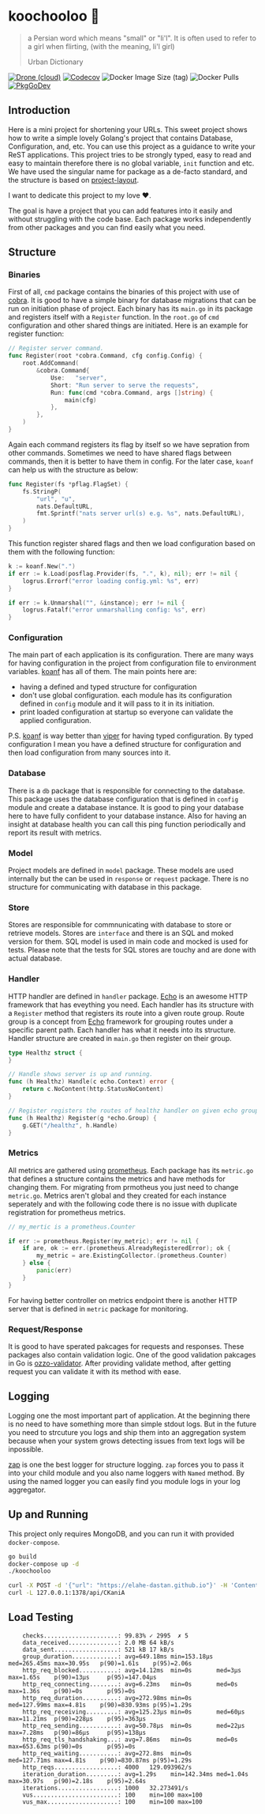 # koochooloo :baby:

> a Persian word which means "small" or "li'l". It is often used to refer to a girl when flirting, (with the meaning, li'l girl)
>
> Urban Dictionary

[![Drone (cloud)](https://img.shields.io/drone/build/1995parham/koochooloo.svg?style=flat-square&logo=drone)](https://cloud.drone.io/1995parham/koochooloo)
[![Codecov](https://img.shields.io/codecov/c/gh/1995parham/koochooloo?logo=codecov&style=flat-square)](https://codecov.io/gh/1995parham/koochooloo)
![Docker Image Size (tag)](https://img.shields.io/docker/image-size/1995parham/koochooloo/latest?style=flat-square&logo=docker)
![Docker Pulls](https://img.shields.io/docker/pulls/1995parham/koochooloo?style=flat-square&logo=docker)
[![PkgGoDev](https://pkg.go.dev/badge/github.com/1995parham/koochooloo)](https://pkg.go.dev/github.com/1995parham/koochooloo)

## Introduction

Here is a mini project for shortening your URLs.
This sweet project shows how to write a simple lovely Golang's project that contains Database, Configuration, and, etc.
You can use this project as a guidance to write your ReST applications.
This project tries to be strongly typed, easy to read and easy to maintain therefore there is no global variable, `init` function and etc.
We have used the singular name for package as a de-facto standard, and the structure is based on [project-layout](https://github.com/golang-standards/project-layout).

I want to dedicate this project to my love :heart:.

The goal is have a project that you can add features into it easily and without struggling with the code base.
Each package works independently from other packages and you can find easily what you need.

## Structure

### Binaries

First of all, `cmd` package contains the binaries of this project with use of [cobra](https://github.com/spf13/cobra).
It is good to have a simple binary for database migrations that can be run on initiation phase of project.
Each binary has its `main.go` in its package and registers itself with a `Register` function.
In the `root.go` of `cmd` configuration and other shared things are initiated.
Here is an example for register function:

```go
// Register server command.
func Register(root *cobra.Command, cfg config.Config) {
	root.AddCommand(
		&cobra.Command{
			Use:   "server",
			Short: "Run server to serve the requests",
			Run: func(cmd *cobra.Command, args []string) {
				main(cfg)
			},
		},
	)
}
```

Again each command registers its flag by itself so we have sepration from other commands.
Sometimes we need to have shared flags between commands, then it is better to have them in config.
For the later case, `koanf` can help us with the structure as below:

```go
func Register(fs *pflag.FlagSet) {
	fs.StringP(
		"url", "u",
		nats.DefaultURL,
		fmt.Sprintf("nats server url(s) e.g. %s", nats.DefaultURL),
	)
}
```

This function register shared flags and then we load configuration based on them with the following function:

```go
k := koanf.New(".")
if err := k.Load(posflag.Provider(fs, ".", k), nil); err != nil {
	logrus.Errorf("error loading config.yml: %s", err)
}

if err := k.Unmarshal("", &instance); err != nil {
	logrus.Fatalf("error unmarshalling config: %s", err)
}

```

### Configuration

The main part of each application is its configuration. There are many ways for having configuration in the project from configuration file to environment variables. [koanf](https://github.com/knadh/koanf) has all of them. The main points here are:

- having a defined and typed structure for configuration
- don't use global configuration. each module has its configuration defined in `config` module and it will pass to it in its initiation.
- print loaded configuration at startup so everyone can validate the applied configuration.

P.S. [koanf](https://github.com/knadh/koanf) is way better than [viper](https://github.com/spf13/viper) for having typed configuration.
By typed configuration I mean you have a defined structure for configuration and then load configuration from many sources into it.

### Database

There is a `db` package that is responsible for connecting to the database. This package uses the database configuration that is defined in `config` module and create a database instance. It is good to ping your database here to have fully confident to your database instance.
Also for having an insight at database health you can call this ping function periodically and report its result with metrics.

### Model

Project models are defined in `model` package. These models are used internally but the can be used in `response` or `request` package.
There is no structure for communicating with database in this package.

### Store

Stores are responsible for commnunicating with database to store or retrieve models. Stores are `interface` and there is an SQL and moked version for them.
SQL model is used in main code and mocked is used for tests. Please note that the tests for SQL stores are touchy and are done with actual database.

### Handler

HTTP handler are defined in `handler` package. [Echo](https://github.com/labstack/echo) is an awesome HTTP framework that has eveything you need. Each handler has its structure with a `Register` method that registers its route into a given route group. Route group is a concept from [Echo](https://github.com/labstack/echo) framework for grouping routes under a specific parent path. Each handler has what it needs into its structure. Handler structure are created in `main.go` then register on their group.

```go
type Healthz struct {
}

// Handle shows server is up and running.
func (h Healthz) Handle(c echo.Context) error {
	return c.NoContent(http.StatusNoContent)
}

// Register registers the routes of healthz handler on given echo group.
func (h Healthz) Register(g *echo.Group) {
	g.GET("/healthz", h.Handle)
}
```

### Metrics

All metrics are gathered using [prometheus](https://prometheus.io/). Each package has its `metric.go` that defines a structure contains the metrics and have methods for changing them. For migrating from prmotheus you just need to change `metric.go`. Metrics aren't global and they created for each instance seperately and with the following code there is no issue with duplicate registration for prometheus metrics.

```go
// my_mertic is a prometheus.Counter

if err := prometheus.Register(my_metric); err != nil {
    if are, ok := err.(prometheus.AlreadyRegisteredError); ok {
        my_metric = are.ExistingCollector.(prometheus.Counter)
    } else {
        panic(err)
    }
}
```

For having better controller on metrics endpoint there is another HTTP server that is defined in `metric` package for monitoring.

### Request/Response

It is good to have sperated pakcages for requests and responses. These packages also contain validation logic.
One of the good validation pakcages in Go is [ozzo-validator](https://github.com/go-ozzo/ozzo-validation).
After providing validate method, after getting request you can validate it with its method with ease.

## Logging

Logging one the most important part of application. At the beginning there is no need to have something more than simple stdout logs.
But in the future you need to strcuture you logs and ship them into an aggregation system because when your system grows detecting issues
from text logs will be inpossible.

[zap](https://github.com/uber-go/zap) is one the best logger for structure logging.
`zap` forces you to pass it into your child module and you also name loggers with `Named` method.
By using the named logger you can easily find you module logs in your log aggregator.

## Up and Running

This project only requires MongoDB, and you can run it with provided `docker-compose`.

```sh
go build
docker-compose up -d
./koochooloo
```

```sh
curl -X POST -d '{"url": "https://elahe-dastan.github.io"}' -H 'Content-Type: application/json' 127.0.0.1:1378/api/urls
curl -L 127.0.0.1:1378/api/CKaniA
```

## Load Testing

```
    checks.....................: 99.83% ✓ 2995  ✗ 5
    data_received..............: 2.0 MB 64 kB/s
    data_sent..................: 521 kB 17 kB/s
    group_duration.............: avg=649.18ms min=153.18µs med=265.45ms max=30.95s   p(90)=1.61s    p(95)=2.06s
    http_req_blocked...........: avg=14.12ms  min=0s       med=3µs      max=1.65s    p(90)=13µs     p(95)=147.04µs
    http_req_connecting........: avg=6.23ms   min=0s       med=0s       max=1.36s    p(90)=0s       p(95)=0s
    http_req_duration..........: avg=272.98ms min=0s       med=127.99ms max=4.81s    p(90)=830.93ms p(95)=1.29s
    http_req_receiving.........: avg=125.23µs min=0s       med=60µs     max=11.21ms  p(90)=228µs    p(95)=363µs
    http_req_sending...........: avg=50.78µs  min=0s       med=22µs     max=7.28ms   p(90)=86µs     p(95)=138µs
    http_req_tls_handshaking...: avg=7.86ms   min=0s       med=0s       max=653.63ms p(90)=0s       p(95)=0s
    http_req_waiting...........: avg=272.8ms  min=0s       med=127.71ms max=4.81s    p(90)=830.87ms p(95)=1.29s
    http_reqs..................: 4000   129.093962/s
    iteration_duration.........: avg=1.29s    min=142.34ms med=1.04s    max=30.97s   p(90)=2.18s    p(95)=2.64s
    iterations.................: 1000   32.273491/s
    vus........................: 100    min=100 max=100
    vus_max....................: 100    min=100 max=100
```
